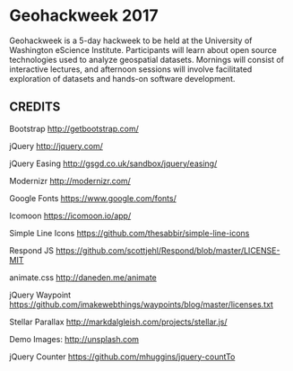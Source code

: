 # Geohackweek 2017

Geohackweek is a 5-day hackweek to be held at the University of Washington eScience Institute. Participants will learn about open source technologies used to analyze geospatial datasets. Mornings will consist of interactive lectures, and afternoon sessions will involve facilitated exploration of datasets and hands-on software development.

## CREDITS

Bootstrap
http://getbootstrap.com/

jQuery
http://jquery.com/

jQuery Easing
http://gsgd.co.uk/sandbox/jquery/easing/

Modernizr
http://modernizr.com/

Google Fonts
https://www.google.com/fonts/

Icomoon
https://icomoon.io/app/

Simple Line Icons
https://github.com/thesabbir/simple-line-icons

Respond JS
https://github.com/scottjehl/Respond/blob/master/LICENSE-MIT

animate.css
http://daneden.me/animate

jQuery Waypoint
https://github.com/imakewebthings/waypoints/blog/master/licenses.txt


Stellar Parallax
http://markdalgleish.com/projects/stellar.js/

Demo Images:
http://unsplash.com

jQuery Counter
https://github.com/mhuggins/jquery-countTo